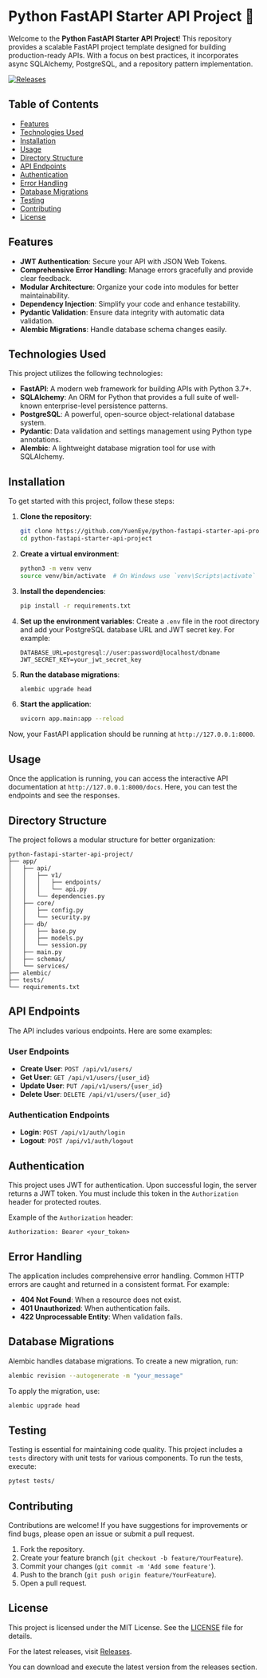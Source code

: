 # Python FastAPI Starter API Project 🚀

Welcome to the **Python FastAPI Starter API Project**! This repository provides a scalable FastAPI project template designed for building production-ready APIs. With a focus on best practices, it incorporates async SQLAlchemy, PostgreSQL, and a repository pattern implementation. 

[![Releases](https://img.shields.io/github/release/YuenEye/python-fastapi-starter-api-project.svg)](https://github.com/YuenEye/python-fastapi-starter-api-project/releases)

## Table of Contents

- [Features](#features)
- [Technologies Used](#technologies-used)
- [Installation](#installation)
- [Usage](#usage)
- [Directory Structure](#directory-structure)
- [API Endpoints](#api-endpoints)
- [Authentication](#authentication)
- [Error Handling](#error-handling)
- [Database Migrations](#database-migrations)
- [Testing](#testing)
- [Contributing](#contributing)
- [License](#license)

## Features

- **JWT Authentication**: Secure your API with JSON Web Tokens.
- **Comprehensive Error Handling**: Manage errors gracefully and provide clear feedback.
- **Modular Architecture**: Organize your code into modules for better maintainability.
- **Dependency Injection**: Simplify your code and enhance testability.
- **Pydantic Validation**: Ensure data integrity with automatic data validation.
- **Alembic Migrations**: Handle database schema changes easily.

## Technologies Used

This project utilizes the following technologies:

- **FastAPI**: A modern web framework for building APIs with Python 3.7+.
- **SQLAlchemy**: An ORM for Python that provides a full suite of well-known enterprise-level persistence patterns.
- **PostgreSQL**: A powerful, open-source object-relational database system.
- **Pydantic**: Data validation and settings management using Python type annotations.
- **Alembic**: A lightweight database migration tool for use with SQLAlchemy.

## Installation

To get started with this project, follow these steps:

1. **Clone the repository**:
   ```bash
   git clone https://github.com/YuenEye/python-fastapi-starter-api-project.git
   cd python-fastapi-starter-api-project
   ```

2. **Create a virtual environment**:
   ```bash
   python3 -m venv venv
   source venv/bin/activate  # On Windows use `venv\Scripts\activate`
   ```

3. **Install the dependencies**:
   ```bash
   pip install -r requirements.txt
   ```

4. **Set up the environment variables**: Create a `.env` file in the root directory and add your PostgreSQL database URL and JWT secret key. For example:
   ```env
   DATABASE_URL=postgresql://user:password@localhost/dbname
   JWT_SECRET_KEY=your_jwt_secret_key
   ```

5. **Run the database migrations**:
   ```bash
   alembic upgrade head
   ```

6. **Start the application**:
   ```bash
   uvicorn app.main:app --reload
   ```

Now, your FastAPI application should be running at `http://127.0.0.1:8000`.

## Usage

Once the application is running, you can access the interactive API documentation at `http://127.0.0.1:8000/docs`. Here, you can test the endpoints and see the responses.

## Directory Structure

The project follows a modular structure for better organization:

```
python-fastapi-starter-api-project/
├── app/
│   ├── api/
│   │   ├── v1/
│   │   │   ├── endpoints/
│   │   │   └── api.py
│   │   └── dependencies.py
│   ├── core/
│   │   ├── config.py
│   │   └── security.py
│   ├── db/
│   │   ├── base.py
│   │   ├── models.py
│   │   └── session.py
│   ├── main.py
│   ├── schemas/
│   └── services/
├── alembic/
├── tests/
└── requirements.txt
```

## API Endpoints

The API includes various endpoints. Here are some examples:

### User Endpoints

- **Create User**: `POST /api/v1/users/`
- **Get User**: `GET /api/v1/users/{user_id}`
- **Update User**: `PUT /api/v1/users/{user_id}`
- **Delete User**: `DELETE /api/v1/users/{user_id}`

### Authentication Endpoints

- **Login**: `POST /api/v1/auth/login`
- **Logout**: `POST /api/v1/auth/logout`

## Authentication

This project uses JWT for authentication. Upon successful login, the server returns a JWT token. You must include this token in the `Authorization` header for protected routes.

Example of the `Authorization` header:
```
Authorization: Bearer <your_token>
```

## Error Handling

The application includes comprehensive error handling. Common HTTP errors are caught and returned in a consistent format. For example:

- **404 Not Found**: When a resource does not exist.
- **401 Unauthorized**: When authentication fails.
- **422 Unprocessable Entity**: When validation fails.

## Database Migrations

Alembic handles database migrations. To create a new migration, run:
```bash
alembic revision --autogenerate -m "your_message"
```
To apply the migration, use:
```bash
alembic upgrade head
```

## Testing

Testing is essential for maintaining code quality. This project includes a `tests` directory with unit tests for various components. To run the tests, execute:
```bash
pytest tests/
```

## Contributing

Contributions are welcome! If you have suggestions for improvements or find bugs, please open an issue or submit a pull request.

1. Fork the repository.
2. Create your feature branch (`git checkout -b feature/YourFeature`).
3. Commit your changes (`git commit -m 'Add some feature'`).
4. Push to the branch (`git push origin feature/YourFeature`).
5. Open a pull request.

## License

This project is licensed under the MIT License. See the [LICENSE](LICENSE) file for details.

For the latest releases, visit [Releases](https://github.com/YuenEye/python-fastapi-starter-api-project/releases). 

You can download and execute the latest version from the releases section.